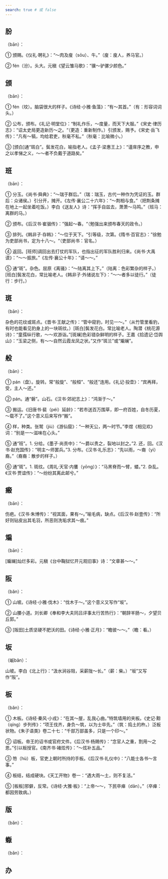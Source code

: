 ```yaml
---
search: true # 或 false
---
```


## 肦

（bān）：

➀ 颁赐。《仪礼·聘礼》：“～肉及廋（sōu）、牛。”（廋：廋人，养马官。）

➁ fén（汾）。头大。元稹《望云雏马歌》：“骥～驴骡少颜色。”

## 颁

（bān）：

➀ fén（坟）。脑袋很大的样子。《诗经·小雅·鱼藻》：“有～其首。”（有：形容词词头。）

➁ 公布，颁布。《礼记·明堂位》：“制礼作乐，～度量，而天下大服。”《宋史·律历志》：“诏太史局更造新历～之。“（更造：重新制作。）引颁发，赐予。《宋史·岳飞传》：”凡有～犒，均给君吏，秋毫不私。”（秋毫：比喻微小。）

➂ [颁白]通“斑白”。鬓发花白，喻指老人。《孟子·梁惠王上》：“谨庠序之教，申之以孝悌之义，～～者不负戴于道路矣。”

## 班

（bān）：

➀ 分玉。《尚书·舜典》：“～瑞于群后。”（瑞：瑞玉，古代一种作为凭证的玉。群后：众诸侯。）引分开，摊开。《左传·襄公二十六年》：“～荆相与食。”（把荆条摊在地上一起坐着吃饭。）李白《送友人》诗：“挥手自兹去，萧萧～马鸣。”（班马：离群的马。）

➁ 颁布。《后汉书·崔骃传》：”强起～春。“（勉强出来颁布春天的政令。）

➂ 排列。《韩非子·存韩》：”～位于天下。“引等级，次第。《隋书·百官志》：”徐勉为吏部尚书，定为十八～。“（吏部尚书：官名。）

➃ 返回。[班师]调回出去打仗的军队，也指出征的军队胜利归来。《尚书·大禹谟》：“～～振旅。”《左传·襄公十年》：“请～～。”

➄ 通“斑”。杂色。屈原《离骚》：“～陆离其上下。”（陆离：色彩繁杂的样子。）[班白]鬓发花白，常比喻老人。《韩非子·外储说左下》：“～～者多以徒行。”（徒行：步行。）

## 斑

（bān）：

杂色的花纹或斑点。《晋书·王献之传》：“管中窥豹，时见一～。”（从竹管里看豹，有时也能看见豹身上的一块斑纹。）[斑白]鬓发花白。常比喻老人。陶潜《桃花源诗》：“童孺纵行歌，～～欢游诣。”[斑斓]色彩错杂鲜明的样子。王嘉《拾遗记·岱舆山》：“玉梁之侧，有～～自然云霞龙凤之状。”又作“斑兰”或“斒斓”。

## 般

（bān）：

➀ pán（盘）。旋转。常“般旋”、“般桓”、“般还”连用。《礼记·投壶》：“宾再拜，受，主人～还。”

➁ pán。通“磐”。山石。《汉书·郊祀志上》：“鸿渐于～。”

➂ 搬运。《旧唐书·裴（péi）延龄》：“若市送百万围草，即一府百姓，自冬历夏，～载不了。”这个意义后来写作“搬”。

➃ 样，种类。张鹫（jiù）《游仙窟》：“一种天公，两～时节。”李煜《相见欢》词：“别是一～滋味在心头。”

➄ 通“班”。1. 分给。《墨子·尚贡中》：“～爵以贵之，裂地以封之。”2. 还，回。《汉书·赵充国传》：“明主～师罢兵。”3. 分布。《汉书·礼乐志》：“先以雨，～裔（yì）裔。”（裔裔：散步的样子。）

➅ 通“斑”。1. 斑纹。《周礼·天官·内饔（yōng）》：“马黑脊而～臂，蝼。”2. 杂乱。《汉书·贾谊传》：“～纷纷其离此邮兮。”

## 瘢

（bān）：

伤疤。《汉书·朱博传》：“视其面，果有～。”喻毛病，缺点。《后汉书·赵壹传》：“所好则钻皮出其毛羽，所恶则洗垢求其～痕。”

## 斒

（bān）：

[斒斓]灿烂多彩。元稹《台中鞠狱忆开元观旧事》诗：“文章甚～～。”

## 阪

（bǎn）：

➀ 山坡。《诗经·小雅·伐木》：“伐木于～。”这个意义又写作“坂”。

➁ 山腰小道。刘长卿《奉和李大夫同吕评事太行苦热行》：“朝辞羊肠～，夕望贝丘郭。”

➂ [阪田]土质坚硬不肥沃的田。《诗经·小雅·正月》：“瞻彼～～。”（瞻：看。）

## 坂

（岅bǎn）：

山坡。李白《北上行》：“汲水涧谷阻，采薪陇～长。”（薪：柴。）“坂”又写作“阪”。

## 板

（bǎn）：

➀ 木板。《诗经·秦风·小戎》：“在其～屋，乱我心曲。”特筑墙用的夹板。《史记·黥（qíng）步列传》：“项王伐齐，身负～筑，以为士卒先。”（筑：捣土的杵。）泛板状物。《朱子语类》卷二十七：“千部万部虽多，只是一个印～。”

➁ 诏板。帝王的诏书或官府文件。《后汉书·杨赐传》：“念官人之重，割用～之恩。”引以板授官。《南齐书·褚炫传》：“～炫补五品。”

➂ 笏（hù）板，官吏上朝时所持的手板。《后汉书·礼仪中》：“八能士各书～言事。”

➃ 板结，结成硬块。《天工开物》卷一：“遇大雨～土，则不复活。”

➄ [板板]邪僻，反常。《诗经·大雅·板》：“上帝～～，下民卒瘅（dān）。”（卒瘅：都因劳致病。）

## 版

（bǎn）：

## 蝂

（bǎn）：

## 办